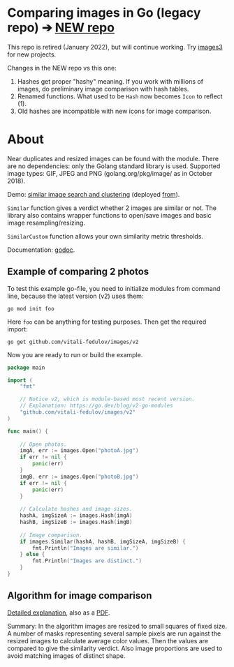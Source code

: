 # Comparing images in Go (legacy repo) &#10132; [NEW repo](https://github.com/vitali-fedulov/images3)

This repo is retired (January 2022), but will continue working. Try [images3](https://github.com/vitali-fedulov/images3) for new projects.

Changes in the NEW repo vs this one:

1. Hashes get proper "hashy" meaning. If you work with millions of images, do preliminary image comparison with hash tables.
2. Renamed functions. What used to be `Hash` now becomes `Icon` to reflect (1).
3. Old hashes are incompatible with new icons for image comparison.


# About

Near duplicates and resized images can be found with the module. There are no dependencies: only the Golang standard library is used. Supported image types: GIF, JPEG and PNG (golang.org/pkg/image/ as in October 2018).

Demo: [similar image search and clustering](https://similar.pictures) (deployed [from](https://github.com/vitali-fedulov/vitali-fedulov.github.io)).

`Similar` function gives a verdict whether 2 images are similar or not. The library also contains wrapper functions to open/save images and basic image resampling/resizing.

`SimilarCustom` function allows your own similarity metric thresholds.

Documentation: [godoc](https://pkg.go.dev/github.com/vitali-fedulov/images/v2).

## Example of comparing 2 photos

To test this example go-file, you need to initialize modules from command line, because the latest version (v2) uses them:

`go mod init foo`

Here `foo` can be anything for testing purposes. Then get the required import:

`go get github.com/vitali-fedulov/images/v2`

Now you are ready to run or build the example.

```go
package main

import (
	"fmt"

	// Notice v2, which is module-based most recent version.
	// Explanation: https://go.dev/blog/v2-go-modules
	"github.com/vitali-fedulov/images/v2"
)

func main() {
	
	// Open photos.
	imgA, err := images.Open("photoA.jpg")
	if err != nil {
		panic(err)
	}
	imgB, err := images.Open("photoB.jpg")
	if err != nil {
		panic(err)
	}
	
	// Calculate hashes and image sizes.
	hashA, imgSizeA := images.Hash(imgA)
	hashB, imgSizeB := images.Hash(imgB)
	
	// Image comparison.
	if images.Similar(hashA, hashB, imgSizeA, imgSizeB) {
		fmt.Println("Images are similar.")
	} else {
		fmt.Println("Images are distinct.")
	}
}
```

## Algorithm for image comparison

[Detailed explanation](https://vitali-fedulov.github.io/algorithm-for-perceptual-image-comparison.html), also as a [PDF](https://github.com/vitali-fedulov/research/blob/main/Algorithm%20for%20perceptual%20image%20comparison%20OLD.pdf).

Summary: In the algorithm images are resized to small squares of fixed size.
A number of masks representing several sample pixels are run against the resized
images to calculate average color values. Then the values are compared to
give the similarity verdict. Also image proportions are used to avoid matching
images of distinct shape.
